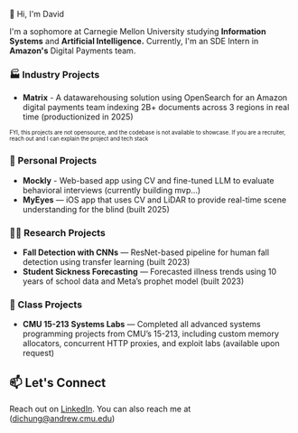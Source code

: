 👋 Hi, I'm David

I'm a sophomore at Carnegie Mellon University studying **Information Systems** and **Artificial Intelligence.** Currently, I'm an SDE Intern in **Amazon's** Digital Payments team.

### 🏭 Industry Projects

- **Matrix** - A datawarehousing solution using OpenSearch for an Amazon digital payments team indexing 2B+ documents across 3 regions in real time (productionized in 2025)

 <sub><sup>FYI, this projects are not opensource, and the codebase is not available to showcase. If you are a recruiter, reach out and I can explain the project and tech stack</sup></sub>

### 🚀 Personal Projects

- **Mockly** - Web-based app using CV and fine-tuned LLM to evaluate behavioral interviews (currently building mvp...)
- **MyEyes** — iOS app that uses CV and LiDAR to provide real-time scene understanding for the blind (built 2025)

### 🧑‍🔬 Research Projects

- **Fall Detection with CNNs** — ResNet-based pipeline for human fall detection using transfer learning (built 2023)
- **Student Sickness Forecasting** — Forecasted illness trends using 10 years of school data and Meta’s prophet model (built 2023)

### 🧠 Class Projects

- **CMU 15-213 Systems Labs** — Completed all advanced systems programming projects from CMU’s 15-213, including custom memory allocators, concurrent HTTP proxies, and exploit labs (available upon request)

## 📫 Let's Connect

Reach out on [LinkedIn](https://www.linkedin.com/in/david-chung-00b04a199/). You can also reach me at (dichung@andrew.cmu.edu)

